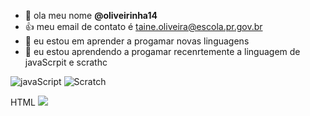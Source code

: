 - 👋 ola meu nome **@oliveirinha14**
- :+1: meu email de contato é taine.oliveira@escola.pr.gov.br
- 👀 eu estou  em aprender a progamar novas linguagens
- 🌱 eu estou aprendendo a progamar recenrtemente a linguagem de javaScrpit e scrathc

![javaScript](https://img.shields.io/badge/JavaScript-323330?style=for-the-badge&logo=javascript&logoColor=F7DF1E)
![Scratch](https://img.shields.io/badge/Scratch-4D97FF?style=for-the-badge&logo=Scratch&logoColor=white)


 HTML <img src="https://img.shields.io/badge/Scratch-4D97FF?style=for-the-badge&logo=Scratch&logoColor=white" />



